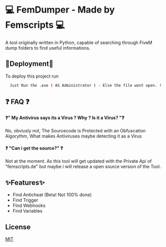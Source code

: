 
# 💻 FemDumper - Made by Femscripts 💻

A tool originally written in Python, capable of searching through FiveM dump folders to find useful informations.




## 🚀Deployment🚀

To deploy this project run

```bash
  Just Run the .exe ( AS Administrator ) - Else the file wont open. ! 
```


## ❓ FAQ ❓

#### ❓" My Antivirus says its a Virus ? Why ? Is it a Virus? "❓

No, obviusly not, The Sourcecode is Protected with an Obfuscation Algorythm, What makes Antiviruses maybe detecting it as a Virus

#### ❓ "Can i get the source?" ❓
Not at the moment. As this tool will get updated with the Private Api of "femscripts.de" but maybe i will release a open source version of the Tool. 


## ✨Features✨

- Find Anticheat (Beta! Not 100% done)
- Find Trigger
- FInd Webhooks
- Find Variables


## License

[MIT](https://choosealicense.com/licenses/mit/)

